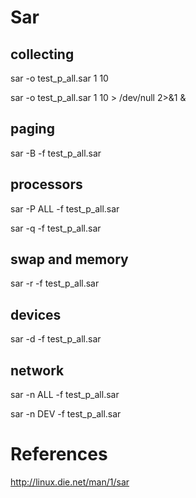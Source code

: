 # Sar

## collecting

  sar -o test_p_all.sar 1 10

  sar -o test_p_all.sar 1 10  > /dev/null 2>&1 &

## paging

  sar -B     -f test_p_all.sar

## processors

  sar -P ALL -f test_p_all.sar
  
  sar -q     -f test_p_all.sar

## swap and memory

  sar -r     -f test_p_all.sar

## devices

  sar -d     -f test_p_all.sar

## network

  sar -n ALL -f test_p_all.sar

  sar -n DEV -f test_p_all.sar


# References

  http://linux.die.net/man/1/sar
